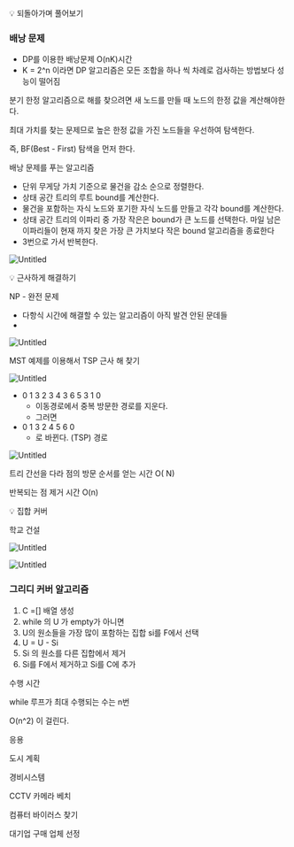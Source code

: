<aside>
💡 되돌아가며 풀어보기

</aside>

### 배낭 문제

- DP를 이용한 배낭문제 O(nK)시간
- K = 2^n 이라면 DP 알고리즘은 모든 조합을 하나 씩 차례로 검사하는 방법보다 성능이 떨어짐

분기 한정 알고리즘으로 해를 찾으려면 새 노드를 만들 때 노드의 한정 값을 계산해야한다.

최대 가치를 찾는 문제므로 높은 한정 값을 가진 노드들을 우선하여 탐색한다.

즉, BF(Best - First) 탐색을 먼저 한다.

배낭 문제를 푸는 알고리즘

- 단위 무게당 가치 기준으로 물건을 감소 순으로 정렬한다.
- 상태 공간 트리의 루트 bound를 계산한다.
- 물건을 포함하는 자식 노드와 포기한 자식 노드를 만들고 각각 bound를 계산한다.
- 상태 공간 트리의 이파리 중 가장 작은은 bound가 큰 노드를 선택한다. 마일 남은 이파리들이 현재 까지 찾은 가장 큰 가치보다 작은 bound 알고리즘을 종료한다
- 3번으로 가서 반복한다.

![Untitled](https://prod-files-secure.s3.us-west-2.amazonaws.com/4e6fe536-1497-4feb-83c3-30b51c65762e/64a9c81e-d818-4676-9969-3769840593c4/Untitled.png)

<aside>
💡 근사하게 해결하기

</aside>

NP -  완전 문제

- 다항식 시간에 해결할 수 있는 알고리즘이 아직 발견 안된 문데들
- 

![Untitled](https://prod-files-secure.s3.us-west-2.amazonaws.com/4e6fe536-1497-4feb-83c3-30b51c65762e/569c822f-c35b-42f3-8beb-4a46eebd1cb4/Untitled.png)

MST 예제를 이용해서 TSP 근사 해 찾기

![Untitled](https://prod-files-secure.s3.us-west-2.amazonaws.com/4e6fe536-1497-4feb-83c3-30b51c65762e/5e673d67-9d0f-420e-bb36-1e6edd5d5113/Untitled.png)

- 0 1 3 2 3 4 3  6 5 3 1 0
    - 이동경로에서 중복 방문한 경로를 지운다.
    - 그러면
- 0 1 3 2 4 5 6 0
    - 로 바뀐다. (TSP) 경로

![Untitled](https://prod-files-secure.s3.us-west-2.amazonaws.com/4e6fe536-1497-4feb-83c3-30b51c65762e/4eac327a-0232-401a-b8ec-29b37d0ae588/Untitled.png)

트리 간선을 다라 점의 방문 순서를 얻는 시간 O( N)

반복되는 점 제거 시간  O(n)

<aside>
💡 집합 커버

</aside>

학교 건설

![Untitled](https://prod-files-secure.s3.us-west-2.amazonaws.com/4e6fe536-1497-4feb-83c3-30b51c65762e/5ec7d734-25ff-4b11-beb9-bd7a3208421c/Untitled.png)

![Untitled](https://prod-files-secure.s3.us-west-2.amazonaws.com/4e6fe536-1497-4feb-83c3-30b51c65762e/8ed8b331-ccd3-4f59-a3d8-ecf0062232be/Untitled.png)

### 그리디 커버 알고리즘

1. C =[] 배열 생성
2. while 의 U 가 empty가 아니면
3. U의 원소들을 가장 많이 포함하는 집합 si를 F에서 선택
4. U = U - Si
5. Si 의 원소를 다른 집합에서 제거
6. Si를 F에서 제거하고 Si를 C에 추가

수행 시간

while 루프가 최대 수행되는 수는 n번

O(n^2) 이 걸린다.

응용

도시 계획

경비시스템

CCTV 카메라 베치

컴퓨터 바이러스 찾기

대기업 구매 업체 선정